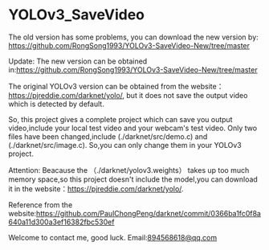 # YOLOv3_SaveVideo

The old version has some problems, you can download the new version by: https://github.com/RongSong1993/YOLOv3-SaveVideo-New/tree/master

Update:
      The new version can be obtained in:https://github.com/RongSong1993/YOLOv3-SaveVideo-New/tree/master



   The original YOLOv3 version can be obtained from the website：https://pjreddie.com/darknet/yolo/, but it does not save the output video which is detected by default.

   So, this project gives a complete project which can save you output video,include your local test video and your webcam's test video. Only two files have been changed,include (./darknet/src/demo.c) and (./darknet/src/image.c). So,you can only change them in your YOLOv3 project.
  
Attention: 
   Beacause the （./darknet/yolov3.weights） takes up too much memory space,so this project doesn't include the model,you can download it in the website：https://pjreddie.com/darknet/yolo/.

Reference from the website:https://github.com/PaulChongPeng/darknet/commit/0366ba1fc0f8a640a11d300a3ef16382fbc530ef 

   Welcome to contact me, good luck.
   Email:894568618@qq.com
